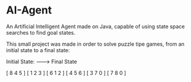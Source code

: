 # AI-Agent
An Artificial Intelligent Agent made on Java, capable of using state space searches to find goal states.

This small project was made in order to solve puzzle tipe games, from an initial state to a final state:

Initial State:  --->  Final State

  [ 8 4 5 ]            [ 1 2 3 ] 
  [ 6 1 2 ]            [ 4 5 6 ] 
  [ 3 7 0 ]            [ 7 8 0 ] 
  
  

